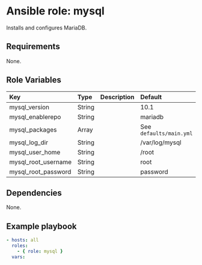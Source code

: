 # Ansible role: mysql
Installs and configures MariaDB.

## Requirements
None.

## Role Variables
|Key|Type|Description|Default|
|:--|:---|:----------|:------|
|mysql_version|String||10.1|
|mysql_enablerepo|String||mariadb|
|mysql_packages|Array||See `defaults/main.yml`|
|mysql_log_dir|String||/var/log/mysql|
|mysql_user_home|String||/root|
|mysql_root_username|String||root|
|mysql_root_password|String||password|

## Dependencies
None.

## Example playbook

```yaml
- hosts: all
  roles:
    - { role: mysql }
  vars:

```
